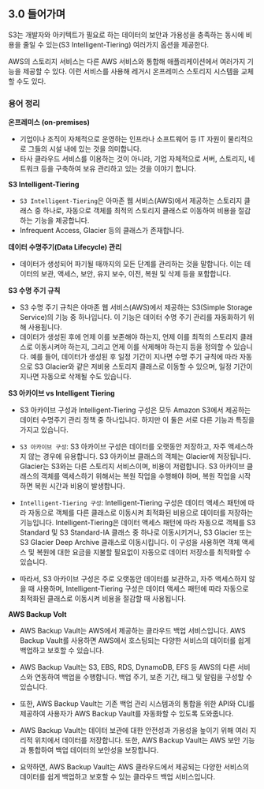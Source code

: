 ## 3.0 들어가며

S3는 개발자와 아키텍트가 필요로 하는 데이터의 보안과 가용성을 충족하는 동시에 비용을 줄일 수 있는(S3 Intelligent-Tiering) 여러가지 옵션을 제공한다.

AWS의 스토리지 서비스는 다른 AWS 서비스와 통합해 애플리케이션에서 여러가지 기능을 제공할 수 있다.
이런 서비스를 사용해 레거시 온프레미스 스토리지 시스템을 교체할 수도 있다.

### 용어 정리

**온프레미스 (on-premises)**

- 기업이나 조직이 자체적으로 운영하는 인프라나 소프트웨어 등 IT 자원이 물리적으로 그들의 시설 내에 있는 것을 의미합니다.
- 타사 클라우드 서비스를 이용하는 것이 아니라, 기업 자체적으로 서버, 스토리지, 네트워크 등을 구축하여 보유 관리하고 있는 것을 이야기 합니다.

**S3 Intelligent-Tiering**

- `S3 Intelligent-Tiering`은 아마존 웹 서비스(AWS)에서 제공하는 스토리지 클래스 중 하나로, 자동으로 객체를 최적의 스토리지 클래스로 이동하여 비용을 절감하는 기능을 제공합니다.
- Infrequent Access, Glacier 등의 클래스가 존재합니다.

**데이터 수명주기(Data Lifecycle) 관리**

- 데이터가 생성되어 파기될 때까지의 모든 단계를 관리하는 것을 말합니다. 이는 데이터의 보관, 액세스, 보안, 유지 보수, 이전, 복원 및 삭제 등을 포함합니다.

**S3 수명 주기 규칙**

- S3 수명 주기 규칙은 아마존 웹 서비스(AWS)에서 제공하는 S3(Simple Storage Service)의 기능 중 하나입니다. 이 기능은 데이터 수명 주기 관리를 자동화하기 위해 사용됩니다.
- 데이터가 생성된 후에 언제 이를 보존해야 하는지, 언제 이를 최적의 스토리지 클래스로 이동시켜야 하는지, 그리고 언제 이를 삭제해야 하는지 등을 정의할 수 있습니다. 예를 들어, 데이터가 생성된 후 일정 기간이 지나면 수명 주기 규칙에 따라 자동으로 S3 Glacier와 같은 저비용 스토리지 클래스로 이동할 수 있으며, 일정 기간이 지나면 자동으로 삭제될 수도 있습니다.

**S3 아카이브 vs Intelligent Tiering**

- S3 아카이브 구성과 Intelligent-Tiering 구성은 모두 Amazon S3에서 제공하는 데이터 수명주기 관리 정책 중 하나입니다. 하지만 이 둘은 서로 다른 기능과 특징을 가지고 있습니다.

- `S3 아카이브 구성`: S3 아카이브 구성은 데이터를 오랫동안 저장하고, 자주 액세스하지 않는 경우에 유용합니다. S3 아카이브 클래스의 객체는 Glacier에 저장됩니다. Glacier는 S3와는 다른 스토리지 서비스이며, 비용이 저렴합니다. S3 아카이브 클래스의 객체를 액세스하기 위해서는 복원 작업을 수행해야 하며, 복원 작업을 시작하면 복원 시간과 비용이 발생합니다.

- `Intelligent-Tiering 구성`: Intelligent-Tiering 구성은 데이터 액세스 패턴에 따라 자동으로 객체를 다른 클래스로 이동시켜 최적화된 비용으로 데이터를 저장하는 기능입니다. Intelligent-Tiering은 데이터 액세스 패턴에 따라 자동으로 객체를 S3 Standard 및 S3 Standard-IA 클래스 중 하나로 이동시키거나, S3 Glacier 또는 S3 Glacier Deep Archive 클래스로 이동시킵니다. 이 구성을 사용하면 객체 액세스 및 복원에 대한 요금을 지불할 필요없이 자동으로 데이터 저장소를 최적화할 수 있습니다.

- 따라서, S3 아카이브 구성은 주로 오랫동안 데이터를 보관하고, 자주 액세스하지 않을 때 사용하며, Intelligent-Tiering 구성은 데이터 액세스 패턴에 따라 자동으로 최적화된 클래스로 이동시켜 비용을 절감할 때 사용됩니다.

**AWS Backup Volt**

- AWS Backup Vault는 AWS에서 제공하는 클라우드 백업 서비스입니다. AWS Backup Vault를 사용하면 AWS에서 호스팅되는 다양한 서비스의 데이터를 쉽게 백업하고 보호할 수 있습니다.

- AWS Backup Vault는 S3, EBS, RDS, DynamoDB, EFS 등 AWS의 다른 서비스와 연동하여 백업을 수행합니다. 백업 주기, 보존 기간, 태그 및 알림을 구성할 수 있습니다.

- 또한, AWS Backup Vault는 기존 백업 관리 시스템과의 통합을 위한 API와 CLI를 제공하여 사용자가 AWS Backup Vault를 자동화할 수 있도록 도와줍니다.

- AWS Backup Vault는 데이터 보관에 대한 안전성과 가용성을 높이기 위해 여러 지리적 위치에서 데이터를 저장합니다. 또한, AWS Backup Vault는 AWS 보안 기능과 통합하여 백업 데이터의 보안성을 보장합니다.

- 요약하면, AWS Backup Vault는 AWS 클라우드에서 제공되는 다양한 서비스의 데이터를 쉽게 백업하고 보호할 수 있는 클라우드 백업 서비스입니다.
